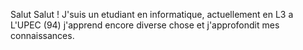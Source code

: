 Salut Salut !
J'suis un etudiant en informatique, actuellement en L3 a L'UPEC (94) j'apprend encore diverse chose
et j'approfondit mes connaissances.
